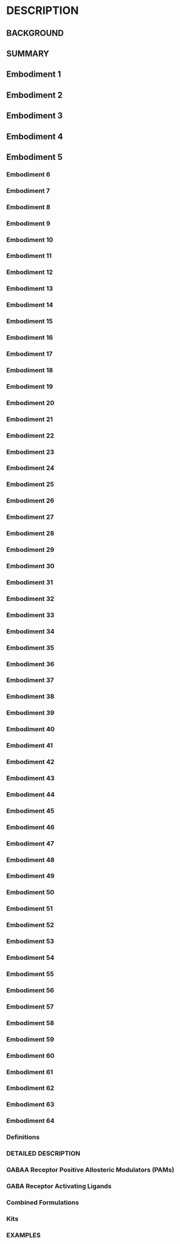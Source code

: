 # DESCRIPTION

## BACKGROUND

## SUMMARY

## Embodiment 1

## Embodiment 2

## Embodiment 3

## Embodiment 4

## Embodiment 5

### Embodiment 6

### Embodiment 7

### Embodiment 8

### Embodiment 9

### Embodiment 10

### Embodiment 11

### Embodiment 12

### Embodiment 13

### Embodiment 14

### Embodiment 15

### Embodiment 16

### Embodiment 17

### Embodiment 18

### Embodiment 19

### Embodiment 20

### Embodiment 21

### Embodiment 22

### Embodiment 23

### Embodiment 24

### Embodiment 25

### Embodiment 26

### Embodiment 27

### Embodiment 28

### Embodiment 29

### Embodiment 30

### Embodiment 31

### Embodiment 32

### Embodiment 33

### Embodiment 34

### Embodiment 35

### Embodiment 36

### Embodiment 37

### Embodiment 38

### Embodiment 39

### Embodiment 40

### Embodiment 41

### Embodiment 42

### Embodiment 43

### Embodiment 44

### Embodiment 45

### Embodiment 46

### Embodiment 47

### Embodiment 48

### Embodiment 49

### Embodiment 50

### Embodiment 51

### Embodiment 52

### Embodiment 53

### Embodiment 54

### Embodiment 55

### Embodiment 56

### Embodiment 57

### Embodiment 58

### Embodiment 59

### Embodiment 60

### Embodiment 61

### Embodiment 62

### Embodiment 63

### Embodiment 64

### Definitions

### DETAILED DESCRIPTION

### GABAA Receptor Positive Allosteric Modulators (PAMs)

### GABA Receptor Activating Ligands

### Combined Formulations

### Kits

### EXAMPLES

